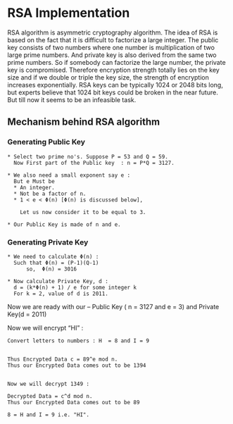 # RSA Implementation

RSA algorithm is asymmetric cryptography algorithm. The idea of RSA is based on the fact that it is difficult to factorize a large integer. The public key consists of two numbers where one number is multiplication of two large prime numbers. And private key is also derived from the same two prime numbers. So if somebody can factorize the large number, the private key is compromised. Therefore encryption strength totally lies on the key size and if we double or triple the key size, the strength of encryption increases exponentially. RSA keys can be typically 1024 or 2048 bits long, but experts believe that 1024 bit keys could be broken in the near future. But till now it seems to be an infeasible task.

## Mechanism behind RSA algorithm

### Generating Public Key
```
* Select two prime no's. Suppose P = 53 and Q = 59.
  Now First part of the Public key  : n = P*Q = 3127.
  
* We also need a small exponent say e : 
  But e Must be 
  * An integer.
  * Not be a factor of n.
  * 1 < e < Φ(n) [Φ(n) is discussed below], 
  
    Let us now consider it to be equal to 3.
    
* Our Public Key is made of n and e.
```

### Generating Private Key
```
* We need to calculate Φ(n) :
  Such that Φ(n) = (P-1)(Q-1) 
      so,  Φ(n) = 3016
      
* Now calculate Private Key, d : 
  d = (k*Φ(n) + 1) / e for some integer k
  For k = 2, value of d is 2011.
```

Now we are ready with our – Public Key ( n = 3127 and e = 3) and Private Key(d = 2011)

Now we will encrypt “HI” :

```
Convert letters to numbers : H  = 8 and I = 9

    
Thus Encrypted Data c = 89^e mod n. 
Thus our Encrypted Data comes out to be 1394


Now we will decrypt 1349 : 
    
Decrypted Data = c^d mod n. 
Thus our Encrypted Data comes out to be 89

8 = H and I = 9 i.e. "HI".
```
